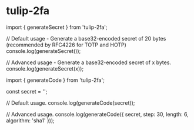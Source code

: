 # tulip-2fa
import { generateSecret } from 'tulip-2fa';

// Default usage - Generate a base32-encoded secret of 20 bytes (recommended by RFC4226 for TOTP and HOTP)
console.log(generateSecret());

// Advanced usage - Generate a base32-encoded secret of x bytes.
console.log(generateSecret(x));


import { generateCode } from 'tulip-2fa';

const secret = '<SOME-BASE32-ENCODED-SECRET>';

// Default usage.
console.log(generateCode(secret));

// Advanced usage.
console.log(generateCode({ secret, step: 30, length: 6, algorithm: 'sha1' }));
